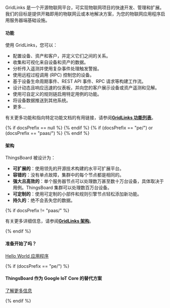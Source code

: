 GridLinks 是一个开源物联网平台，可实现物联网项目的快速开发、管理和扩展。我们的目标是提供开箱即用的物联网云或本地解决方案，为您的物联网应用程序启用服务器端基础设施。

#### 功能

使用 GridLinks，您可以：

- 配置设备、资产和客户，并定义它们之间的关系。
- 收集和可视化来自设备和资产的数据。
- 分析传入遥测并使用复杂事件处理触发警报。
- 使用远程过程调用 (RPC) 控制您的设备。
- 基于设备生命周期事件、REST API 事件、RPC 请求等构建工作流。
- 设计动态且响应迅速的仪表板，并向您的客户展示设备或资产遥测和见解。
- 使用可自定义的规则链启用特定用例的功能。
- 将设备数据推送到其他系统。
- 更多...

有关更多功能和指向特定功能文档的有用链接，请参阅[**GridLinks 功能列表**](/docs/{{docsPrefix}}#features)。

{% if docsPrefix == null %}
<object width="100%" data="/images/reference/thingsboard-architecture.svg"></object>
{% endif %}
{% if (docsPrefix == "pe/") or (docsPrefix == "paas/") %}
<object width="100%" data="/images/reference/thingsboard-architecture-pe.svg"></object>
{% endif %}

#### 架构

ThingsBoard 被设计为：

* **可扩展的**：使用领先的开源技术构建的水平可扩展平台。
* **容错的**：没有单点故障，集群中的每个节点都是相同的。
* **强大且高效的**：单个服务器节点可以处理数万甚至数十万台设备，具体取决于用例。ThingsBoard 集群可以处理数百万台设备。
* **可定制的**：使用可定制的小部件和规则引擎节点轻松添加新功能。
* **持久的**：绝不会丢失您的数据。

{% if docsPrefix != "paas/" %}

有关更多详细信息，请参阅[**GridLinks 架构**](/docs/{{docsPrefix}}reference)。

{% endif %}

#### 准备开始了吗？

<p><a href="/docs/{{docsPrefix}}getting-started-guides/helloworld" class="button">Hello World 应用程序</a></p>

{% if (docsPrefix == "pe/") %}
#### ThingsBoard 作为 Google IoT Core 的替代方案

<p><a href="/google-iot-core-alternative" class="button">了解更多信息</a></p>

{% endif %}